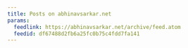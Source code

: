 ```yaml
---
title: Posts on abhinavsarkar.net
params:
  feedlink: https://abhinavsarkar.net/archive/feed.atom
  feedid: df67488d2fb6a25fc0b75c4fdd7fa141
---
```

